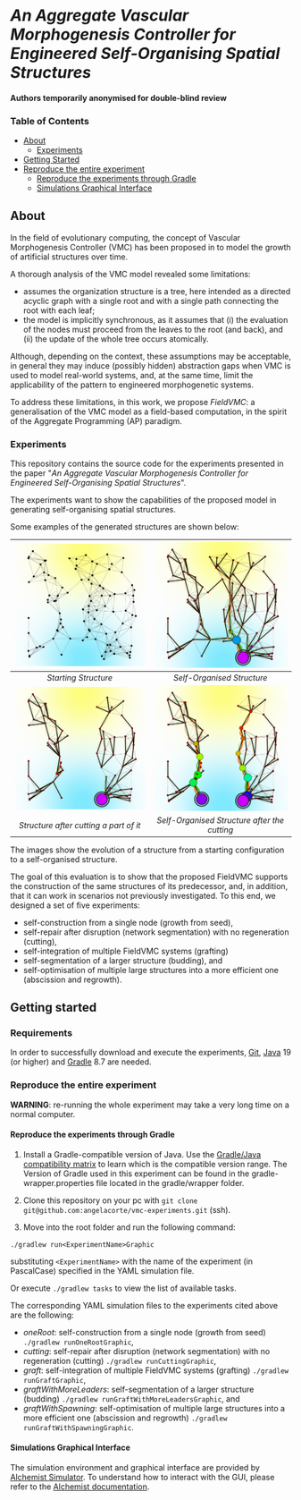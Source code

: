 # _An Aggregate Vascular Morphogenesis Controller for Engineered Self-Organising Spatial Structures_

#### Authors temporarily anonymised for double-blind review

### Table of Contents
- [About](#about)
    * [Experiments](#experiments)
- [Getting Started](#getting-started)
- [Reproduce the entire experiment](#reproduce-the-entire-experiment)
    * [Reproduce the experiments through Gradle](#reproduce-the-experiments-through-gradle)
    * [Simulations Graphical Interface](#simulations-graphical-interface)

## About

In the field of evolutionary computing, the concept of Vascular Morphogenesis Controller (VMC) 
has been proposed in to model the growth of artificial structures over time.

A thorough analysis of the VMC model revealed some limitations:
- assumes the organization structure is a tree, here intended as a directed acyclic graph with a single root and with a single path connecting the root with each leaf;
- the model is implicitly synchronous, as it assumes that (i) the evaluation of the nodes must proceed from the leaves to the root (and back), and (ii) the update of the whole tree occurs atomically.
  
Although, depending on the context, these assumptions may be acceptable, in general they may induce (possibly hidden) 
abstraction gaps when VMC is used to model real-world systems, and, at the same time, limit the applicability of the 
pattern to engineered morphogenetic systems.

To address these limitations, in this work, we propose *FieldVMC*: a generalisation of the VMC model as a field-based 
computation, in the spirit of the Aggregate Programming (AP) paradigm.

### Experiments

This repository contains the source code for the experiments presented in the paper
"_An Aggregate Vascular Morphogenesis Controller for Engineered Self-Organising Spatial Structures_".

The experiments want to show the capabilities of the proposed model in generating self-organising spatial structures.

Some examples of the generated structures are shown below:

|   ![starting_structure](./images/cutting01.png)    |        ![self-organised_structure](./images/cutting19.png)        |
|:--------------------------------------------------:|:-----------------------------------------------------------------:|
|                *Starting Structure*                |                    *Self-Organised Structure*                     |
| ![structure_after_cutting](./images/cutting21.png) | ![self-organised_structure_after_cutting](./images/cutting27.png) |
|       *Structure after cutting a part of it*       |           *Self-Organised Structure after the cutting*            | 

The images show the evolution of a structure from a starting configuration to a self-organised structure.

The goal of this evaluation is to show that the proposed FieldVMC supports the construction of the same structures of its 
predecessor, and, in addition, that it can work in scenarios not previously investigated. 
To this end, we designed a set of five experiments:
- self-construction from a single node (growth from seed),
- self-repair after disruption (network segmentation) with no regeneration (cutting),
- self-integration of multiple FieldVMC systems (grafting)
- self-segmentation of a larger structure (budding), and
- self-optimisation of multiple large structures into a more efficient one (abscission and regrowth).

## Getting started

### Requirements

In order to successfully download and execute the experiments, [Git](https://git-scm.com), [Java](https://www.oracle.com/java/technologies/javase/jdk19-archive-downloads.html) 19 (or higher)
and [Gradle](https://gradle.org) 8.7 are needed. 

### Reproduce the entire experiment

**WARNING**: re-running the whole experiment may take a very long time on a normal computer.

#### Reproduce the experiments through Gradle

1. Install a Gradle-compatible version of Java. 
Use the [Gradle/Java compatibility matrix](https://docs.gradle.org/current/userguide/compatibility.html) to learn which is the compatible version range. 
The Version of Gradle used in this experiment can be found in the gradle-wrapper.properties file located in the gradle/wrapper folder.

2. Clone this repository on your pc with `git clone git@github.com:angelacorte/vmc-experiments.git` (ssh).

3. Move into the root folder and run the following command:

```shell
./gradlew run<ExperimentName>Graphic
```
substituting `<ExperimentName>` with the name of the experiment (in PascalCase) specified in the YAML simulation file.

Or execute ```./gradlew tasks``` to view the list of available tasks.

The corresponding YAML simulation files to the experiments cited above are the following:
- _oneRoot_: self-construction from a single node (growth from seed) `./gradlew runOneRootGraphic`,
- _cutting_: self-repair after disruption (network segmentation) with no regeneration (cutting) `./gradlew runCuttingGraphic`, 
- _graft_: self-integration of multiple FieldVMC systems (grafting) `./gradlew runGraftGraphic`,
- _graftWithMoreLeaders_: self-segmentation of a larger structure (budding) `./gradlew runGraftWithMoreLeadersGraphic`, and
- _graftWithSpawning_: self-optimisation of multiple large structures into a more efficient one (abscission and regrowth) `./gradlew runGraftWithSpawningGraphic`.

#### Simulations Graphical Interface

The simulation environment and graphical interface are provided by [Alchemist Simulator](https://alchemistsimulator.github.io/index.html).
To understand how to interact with the GUI,
please refer to the [Alchemist documentation](https://alchemistsimulator.github.io/reference/swing/index.html#shortcuts).